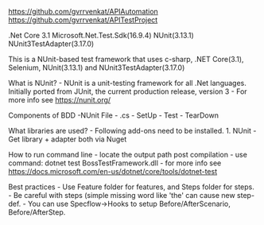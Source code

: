 https://github.com/gvrrvenkat/APIAutomation
https://github.com/gvrrvenkat/APITestProject


.Net Core 3.1
Microsoft.Net.Test.Sdk(16.9.4)
NUnit(3.13.1)
NUnit3TestAdapter(3.17.0)

This is a NUnit-based test framework that uses c-sharp, .NET Core(3.1), Selenium, NUnit(3.13.1) and NUnit3TestAdapter(3.17.0)

What is NUnit?
	- NUnit is a unit-testing framework for all .Net languages. Initially ported from JUnit, the current production release, version 3 
	- For more info see https://nunit.org/
	

Components of BDD
	-NUnit File - .cs
		- SetUp
		- Test
		- TearDown


What libraries are used?
	- Following add-ons need to be installed.
	1. NUnit 
		- Get library + adapter both via Nuget


How to run command line
	- locate the output path post compilation
	- use command: 
		dotnet test BossTestFramework.dll
	- for more info see https://docs.microsoft.com/en-us/dotnet/core/tools/dotnet-test

Best practices
	- Use Feature folder for features, and Steps folder for steps.
	- Be careful with steps (simple missing word like 'the' can cause new step-def.
	- You can use Specflow->Hooks to setup Before/AfterScenario, Before/AfterStep.
